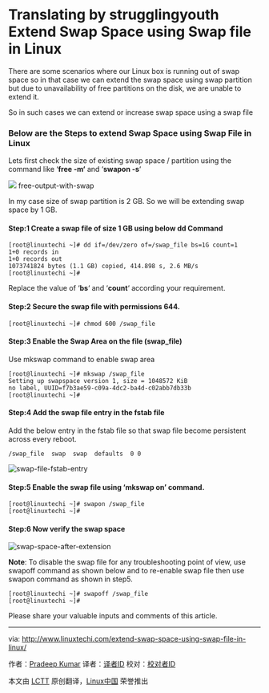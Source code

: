 Translating by strugglingyouth
Extend Swap Space using Swap file in Linux
================================================================================
There are some scenarios where our Linux box is running out of swap space so in that case we can extend the swap space using swap partition but due to unavailability of free partitions on the disk, we are unable to extend it.

So in such cases we can extend or increase swap space using a swap file

### Below are the Steps to extend Swap Space using Swap File in Linux ###

Lets first check the size of existing swap space / partition using the command like ‘**free -m‘** and ‘**swapon -s**‘

![](http://www.linuxtechi.com/wp-content/uploads/2015/06/free-output-with-swap.jpg)
free-output-with-swap

In my case size of swap partition is 2 GB. So we will be extending swap space by 1 GB.

#### Step:1 Create a swap file of size 1 GB using below dd Command ####

    [root@linuxtechi ~]# dd if=/dev/zero of=/swap_file bs=1G count=1
    1+0 records in
    1+0 records out
    1073741824 bytes (1.1 GB) copied, 414.898 s, 2.6 MB/s
    [root@linuxtechi ~]#

Replace the value of ‘**bs**‘ and ‘**count**‘ according your requirement.

#### Step:2 Secure the swap file with permissions 644. ####

    [root@linuxtechi ~]# chmod 600 /swap_file

#### Step:3 Enable the Swap Area on the file (swap_file) ####

Use mkswap command to enable swap area

    [root@linuxtechi ~]# mkswap /swap_file
    Setting up swapspace version 1, size = 1048572 KiB
    no label, UUID=f7b3ae59-c09a-4dc2-ba4d-c02abb7db33b
    [root@linuxtechi ~]#

#### Step:4 Add the swap file entry in the fstab file ####

Add the below entry in the fstab file so that swap file become persistent across every reboot.

    /swap_file  swap  swap  defaults  0 0

![swap-file-fstab-entry](http://www.linuxtechi.com/wp-content/uploads/2015/06/swap-file-fstab-entry.jpg)

#### Step:5 Enable the swap file using ‘mkswap on’ command. ####

    [root@linuxtechi ~]# swapon /swap_file
    [root@linuxtechi ~]#

#### Step:6 Now verify the swap space ####

![swap-space-after-extension](http://www.linuxtechi.com/wp-content/uploads/2015/06/swap-space-after-extension.jpg)

**Note**: To disable the swap file for any troubleshooting point of view, use swapoff command as shown below and to re-enable swap file then use swapon command as shown in step5.

    [root@linuxtechi ~]# swapoff /swap_file
    [root@linuxtechi ~]#

Please share your valuable inputs and comments of this article.

--------------------------------------------------------------------------------

via: http://www.linuxtechi.com/extend-swap-space-using-swap-file-in-linux/

作者：[Pradeep Kumar][a]
译者：[译者ID](https://github.com/译者ID)
校对：[校对者ID](https://github.com/校对者ID)

本文由 [LCTT](https://github.com/LCTT/TranslateProject) 原创翻译，[Linux中国](https://linux.cn/) 荣誉推出

[a]:http://www.linuxtechi.com/author/pradeep/
